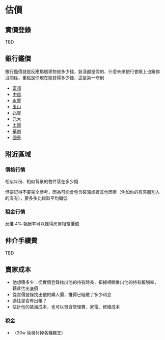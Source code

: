 # 估價

## 實價登錄

TBD

## 銀行鑑價

銀行鑑價就是反應那個建物值多少錢，裝潢都是假的、什麼未來銀行會跟上也跟你沒關係，重點是你現在能貸得多少錢，這是第一守則

- [富邦](https://www.fubon.com/banking/personal/mortgage/evaluate/evaluate.htm)
- [中信](https://www.ctbcbank.com/content/dam/minisite/long/loan/ctbc-mortgage/index.html)
- [永豐](https://apply.sinopac.com/HouseLoanEvaluation/Calculation)
- [玉山](https://www.esunbank.com/zh-tw/personal/loan/tools/info/e-houseprice)
- [兆豐](https://estimation.megabank.com.tw/#/)
- [元大](https://www.yuantabank.com.tw/bank/calc/loan6.do)
- [土銀](https://loantrial.landbank.com.tw/)
- [華南](https://netbank.hncb.com.tw/netbank/pages/jsp/LoanApplyAssess/html/House_index.jsp)
- [國泰](https://www.cathaybk.com.tw/cathaybk/personal/loan/calculator/mortgage-to-value/)

## 附近區域

### 價格行情

相似年份、相似背景的物件落在多少錢

但要記得不要完全參考，因為可能會包含裝潢或者其他因素（例如你的有夾層別人的沒有），要多多比較取平均偏低

### 租金行情

反推 4% 報酬率可以推得房屋相當價值

## 仲介手續費

TBD

## 賣家成本

- 他想賺多少：從實價登錄找出他的持有時長，扣掉相關推出他的持有報酬率，藉此估出底價
- 從實價登錄找出他的購入價，推得已經繳了多少利息
- 過往是否有出租？
- 估計他的裝潢成本，也可以包含管理費、家電、修繕成本

### 稅金

- （30w 免稅付掉各種雜支）
